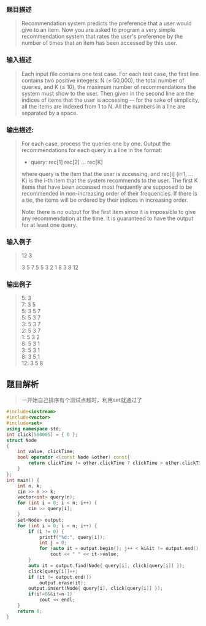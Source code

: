 ### 题目描述

> Recommendation system predicts the preference that a user would give to an item. Now you are asked to program a very simple recommendation system that rates the user's preference by the number of times that an item has been accessed by this user.

### 输入描述

> Each input file contains one test case. For each test case, the first line contains two positive integers: N (≤ 50,000), the total number of queries, and K (≤ 10), the maximum number of recommendations the system must show to the user. Then given in the second line are the indices of items that the user is accessing -- for the sake of simplicity, all the items are indexed from 1 to N. All the numbers in a line are separated by a space.


### 输出描述:
>For each case, process the queries one by one. Output the recommendations for each query in a line in the format:
>
>- query: rec[1] rec[2] ... rec[K]
>
>where query is the item that the user is accessing, and rec[i] (i=1, ... K) is the i-th item that the system recommends to the user. The first K items that have been accessed most frequently are supposed to be recommended in non-increasing order of their frequencies. If there is a tie, the items will be ordered by their indices in increasing order.
>
>Note: there is no output for the first item since it is impossible to give any recommendation at the time. It is guaranteed to have the output for at least one query.

### 输入例子
> 12 3
>
>3 5 7 5 5 3 2 1 8 3 8 12

### 输出例子
>5: 3<br>
7: 3 5<br>
5: 3 5 7<br>
5: 5 3 7<br>
3: 5 3 7<br>
2: 5 3 7<br>
1: 5 3 2<br>
8: 5 3 1<br>
3: 5 3 1<br>
8: 3 5 1<br>
12: 3 5 8<br>

## 题目解析
> 一开始自己排序有个测试点超时，利用set就通过了

```C++
#include<iostream>
#include<vector>
#include<set>
using namespace std;
int click[500005] = { 0 };
struct Node
{
	int value, clickTime;
	bool operator <(const Node &other) const{
		return clickTime != other.clickTime ? clickTime > other.clickTime:value < other.value;
	}
};
int main() {
	int n, k;
	cin >> n >> k;
	vector<int> query(n);
	for (int i = 0; i < n; i++) {
		cin >> query[i];
	}
	set<Node> output;
	for (int i = 0; i < n; i++) {
		if (i != 0) {
			printf("%d:", query[i]);
			int j = 0;
			for (auto it = output.begin(); j++ < k&&it != output.end(); it++)
				cout << " " << it->value;
		}
		auto it = output.find(Node{ query[i], click[query[i]] });
		click[query[i]]++;
		if (it != output.end())
			output.erase(it);
		output.insert(Node{ query[i], click[query[i]] });
		if(i!=0&&i!=n-1)
			cout << endl;
	}
	return 0;
}
```